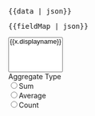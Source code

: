 <!DOCTYPE html>
<html ng-app="myApp">
<head>
    <!-- CSS -->
    <!-- load up bootstrap and add some spacing -->
    <link rel="stylesheet" href="//netdna.bootstrapcdn.com/bootstrap/3.1.1/css/bootstrap.min.css">
    <style>
        body         { padding-top:50px; }
        form         { margin-bottom:50px; }
    </style>
  <script src="http://ajax.googleapis.com/ajax/libs/angularjs/1.4.8/angular.min.js"></script>
  <!--<script src="app.js"></script>-->
<head>
<body ng-controller="MainCtrl">
  <pre>{{data | json}}</pre>
  <pre>{{fieldMap | json}}</pre>
  <select name="fields" multiple onchange="angular.element(this).scope().getOption(this.value)">
    <option ng-repeat="x in fieldMap" value="{{x.dbname}}">{{x.displayname}}</option>
  </select>
  <div id="aggsection" ng-show="isAggSelected">
    <label>Aggregate Type</label>
    <div class="form-group">
      <div class="radio" onclick="buttonClicked()">
      <input type="radio" id="aggregatetype" ng-model="aggtype" value="sum" ng-change="setOption()">Sum</input><br>
      <input type="radio" id="aggregatetype" ng-model="aggtype" value="avg" ng-change="setOption()">Average</input><br>
      <input type="radio" id="aggregatetype" ng-model="aggtype" value="count" ng-change="setOption()">Count</input><br>
    </div>
  </div>
  <script>
    var app = angular.module('myApp', [])
    app.controller('MainCtrl', function ($scope) {
      // The JSON object.
      $scope.data = {
        'group_cols': ['calc_date', 'sector'],
        'agg_cols': ['avg(price)', 'count(closing_number_of_shares)'],
        'calc_date': ['2016-06-09']
      }
      // Map of fieldname and display names used to populate the multiline select
      $scope.fieldMap = [
        {
          dbname: 'calc_date',
          displayname: 'Calculation Date'
        },
        {
          dbname: 'sector',
          displayname: 'Sector'
        },
        {
          dbname: 'price',
          displayname: 'Price'
        },
        {
          dbname: 'closing_number_of_shares',
          displayname: 'Closing Number Of Shares'
        }
      ]

      // aggregation type - defaults to "sum"
      $scope.aggtype = 'sum'
      $scope.selectedagg

      // function called when the selected output changes
      $scope.getOption = function (dbfield) {
        // set this to true when we find what we are looking for
        var found = false
        var groups = $scope.data.group_cols
        var aggs = $scope.data.agg_cols
        // loop through all the groups to see if we find out output field
        for (var i = 0; i < groups.length; i++) {
          if (groups[i] === dbfield) {
            // we know we are dealing with a group and so can hide the aggregation section
            $scope.isAggSelected = false
            // set found = true so we don't need to itterate the aggregate fields
            found = true
            // No need to keep iterating the groups so can escape
            break
          }
        }
        // only itterate the aggregate fields if we are not a group
        if (found === false) {
          // loop through all the aggregates to see if we find out output field
          for (i = 0; i < aggs.length; i++) {
            // here we are checking to see if the field name is found inside dbfiled - remember this will be like "sum(field)"
            if (aggs[i].search(dbfield) !== -1) {
              // we know we are dealing with an aggregate field
              $scope.isAggSelected = true
              // get the index of "("
              var n = aggs[i].indexOf('(')
              // get the aggregate type as what comes before "("
              var aggtype = aggs[i].substring(0, n)
              // set aggtype to this - the radio buttons are bound to this via ng-model
              $scope.aggtype = aggtype
              // No need to keep iterating the aggregates so can escape
              break
            }
          }
        }
        $scope.selectedagg = dbfield
        // update the UI
        $scope.$digest()
      }

      // function called aggregate type is changed
      $scope.setOption = function () {
        var aggs = $scope.data.agg_cols
        var newval = $scope.aggtype + '(' + $scope.selectedagg + ')'
        // get the selected item
        for (var i = 0; i < aggs.length; i++) {
          if (aggs[i].search($scope.selectedagg) !== -1) {
            // replace the aggregate type
            $scope.data.agg_cols[i] = newval
            break
          }
        }
        // update the UI
        $scope.$digest()
      }
    })
  </script>
</body>
</html>
